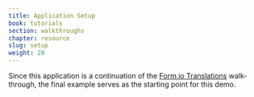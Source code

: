 ```yaml
---
title: Application Setup
book: tutorials
section: walkthroughs
chapter: resource
slug: setup
weight: 20
---
```

Since this application is a continuation of the [Form.io Translations](/tutorials/walkthroughs/translations/) walk-through, the final
example serves as the starting point for this demo.

<div id="step1">
  <script async src="https://jsfiddle.net/Formio/yvg8zweh/embed/result,js,html,css/"></script>
</div>


